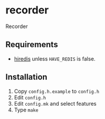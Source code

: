 # recorder
Recorder

## Requirements

* [hiredis](https://github.com/redis/hiredis) unless `HAVE_REDIS` is false.

## Installation

1. Copy `config.h.example` to `config.h`
1. Edit `config.h`
2. Edit `config.mk` and select features
2. Type `make`

